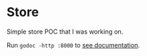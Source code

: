 # Store
Simple store POC that I was working on.

Run `godoc -http :8000` to [see documentation](http://localhost:8000/pkg/github.com/jenmud/store/).
